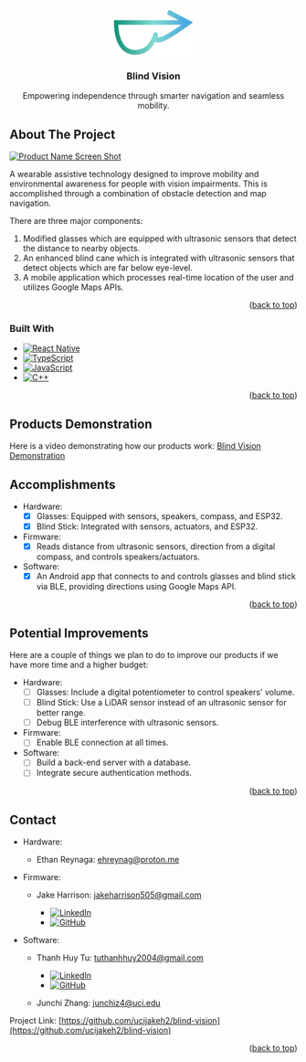 
<!-- Improved compatibility of back to top link: See: https://github.com/othneildrew/Best-README-Template/pull/73 -->
<a id="readme-top"></a>
<!--
*** Thanks for checking out the Best-README-Template. If you have a suggestion
*** that would make this better, please fork the repo and create a pull request
*** or simply open an issue with the tag "enhancement".
*** Don't forget to give the project a star!
*** Thanks again! Now go create something AMAZING! :D
-->



<!-- PROJECT SHIELDS -->
<!--
*** I'm using markdown "reference style" links for readability.
*** Reference links are enclosed in brackets [ ] instead of parentheses ( ).
*** See the bottom of this document for the declaration of the reference variables
*** for contributors-url, forks-url, etc. This is an optional, concise syntax you may use.
*** https://www.markdownguide.org/basic-syntax/#reference-style-links
-->


<!-- PROJECT LOGO -->
<br />
<div align="center">
  <a href="https://github.com/ucijakeh2/blind-vision">
    <img src="images/logo.png" alt="Logo" width="140" height="80">
  </a>

<h3 align="center">Blind Vision</h3>

  <p align="center">
    Empowering independence through smarter navigation and seamless mobility.
  </p>
</div>



<!-- TABLE OF CONTENTS -->
<!-- <details>
  <summary>Table of Contents</summary>
  <ol>
    <li>
      <a href="#about-the-project">About The Project</a>
      <ul>
        <li><a href="#built-with">Built With</a></li>
      </ul>
    </li>
    <li>
      <a href="#getting-started">Getting Started</a>
      <ul>
        <li><a href="#prerequisites">Prerequisites</a></li>
        <li><a href="#installation">Installation</a></li>
      </ul>
    </li>
    <li><a href="#usage">Usage</a></li>
    <li><a href="#roadmap">Roadmap</a></li>
    <li><a href="#contributing">Contributing</a></li>
    <li><a href="#license">License</a></li>
    <li><a href="#contact">Contact</a></li>
    <li><a href="#acknowledgments">Acknowledgments</a></li>
  </ol>
</details> -->



<!-- ABOUT THE PROJECT -->
## About The Project

[![Product Name Screen Shot][product-screenshot]](https://example.com)

<!-- Here's a blank template to get started. To avoid retyping too much info, do a search and replace with your text editor for the following: `github_username`, `repo_name`, `twitter_handle`, `linkedin_username`, `email_client`, `email`, `project_title`, `project_description`, `project_license` -->

A wearable assistive technology designed to improve mobility and environmental awareness for people with vision impairments. This is accomplished through a combination of obstacle detection and map navigation.

There are three major components:
1. Modified glasses which are equipped with ultrasonic sensors that detect the distance to nearby objects.
2. An enhanced blind cane which is integrated with ultrasonic sensors that detect objects which are far below eye-level.
3. A mobile application which processes real-time location of the user and utilizes Google Maps APIs.


<p align="right">(<a href="#readme-top">back to top</a>)</p>



### Built With

* [![React Native][React-Native]][React-Native-url]
* [![TypeScript][Type-Script]][Type-Script-url]
* [![JavaScript][Java-Script]][Java-Script-url]
* [![C++][C-plus-plus]][C-plus-plus-url]

<p align="right">(<a href="#readme-top">back to top</a>)</p>



<!-- GETTING STARTED -->
<!-- ## Getting Started

This is an example of how you may give instructions on setting up your project locally.
To get a local copy up and running follow these simple example steps.

### Prerequisites

This is an example of how to list things you need to use the software and how to install them.
* npm
  ```sh
  npm install npm@latest -g
  ```

### Installation

1. Get a free API Key at [https://example.com](https://example.com)
2. Clone the repo
   ```sh
   git clone https://github.com/github_username/repo_name.git
   ```
3. Install NPM packages
   ```sh
   npm install
   ```
4. Enter your API in `config.js`
   ```js
   const API_KEY = 'ENTER YOUR API';
   ```
5. Change git remote url to avoid accidental pushes to base project
   ```sh
   git remote set-url origin github_username/repo_name
   git remote -v # confirm the changes
   ```

<p align="right">(<a href="#readme-top">back to top</a>)</p> -->



<!-- USAGE EXAMPLES -->
<!-- ## Usage

Use this space to show useful examples of how a project can be used. Additional screenshots, code examples and demos work well in this space. You may also link to more resources.

_For more examples, please refer to the [Documentation](https://example.com)_

<p align="right">(<a href="#readme-top">back to top</a>)</p> -->



<!-- Products Demonstration -->
## Products Demonstration

Here is a video demonstrating how our products work: [Blind Vision Demonstration]()

<!-- ACCOMPLISHMENTS -->
## Accomplishments

* Hardware:
  - [x] Glasses: Equipped with sensors, speakers, compass, and ESP32.
  - [x] Blind Stick: Integrated with sensors, actuators, and ESP32.
        
* Firmware:
  - [x] Reads distance from ultrasonic sensors, direction from a digital compass, and controls speakers/actuators.
        
* Software:
  - [x] An Android app that connects to and controls glasses and blind stick via BLE, providing directions using Google Maps API.

<p align="right">(<a href="#readme-top">back to top</a>)</p>



<!-- POTENTIAL IMPROVEMENTS -->
## Potential Improvements

Here are a couple of things we plan to do to improve our products if we have more time and a higher budget:

* Hardware:
  - [ ] Glasses: Include a digital potentiometer to control speakers' volume.
  - [ ] Blind Stick: Use a LiDAR sensor instead of an ultrasonic sensor for better range.
  - [ ] Debug BLE interference with ultrasonic sensors.
        
* Firmware:
  - [ ] Enable BLE connection at all times.
        
* Software:
  - [ ] Build a back-end server with a database.
  - [ ] Integrate secure authentication methods.

<p align="right">(<a href="#readme-top">back to top</a>)</p>



<!-- LICENSE -->
<!-- ## License

Distributed under the project_license. See `LICENSE.txt` for more information.

<p align="right">(<a href="#readme-top">back to top</a>)</p> -->



<!-- CONTACT -->
## Contact

* Hardware:
  * Ethan Reynaga: ehreynag@proton.me
    
* Firmware:
  * Jake Harrison: jakeharrison505@gmail.com
    
    * [![LinkedIn][Linked-In]](https://www.linkedin.com/in/jake-harrison-0709b1218)
    * [![GitHub][Git-Hub]](https://github.com/ucijakeh2)
  
* Software:
  * Thanh Huy Tu: tuthanhhuy2004@gmail.com
    * [![LinkedIn][Linked-In]](https://www.linkedin.com/in/thanhhuytu)
    * [![GitHub][Git-Hub]](https://github.com/TuThanhHuy2124)
      
  * Junchi Zhang: junchiz4@uci.edu

Project Link: [https://github.com/ucijakeh2/blind-vision](https://github.com/ucijakeh2/blind-vision)

<p align="right">(<a href="#readme-top">back to top</a>)</p>



<!-- MARKDOWN LINKS & IMAGES -->
<!-- https://www.markdownguide.org/basic-syntax/#reference-style-links -->
[product-screenshot]: images/screenshot.png
[React-Native]: https://img.shields.io/badge/React%20Native-20232A?style=for-the-badge&logo=react&logoColor=61DAFB
[React-Native-url]: https://reactnative.dev/
[Type-Script]: https://img.shields.io/badge/TypeScript-3178C6?style=for-the-badge&logo=typescript&logoColor=fff
[Type-Script-url]: https://www.typescriptlang.org/
[Java-Script]: https://img.shields.io/badge/JavaScript-F7DF1E?style=for-the-badge&logo=javascript&logoColor=000
[Java-Script-url]: https://www.javascript.com/
[C-plus-plus]: https://img.shields.io/badge/C++-%2300599C.svg?style=for-the-badge&logo=c%2B%2B&logoColor=white
[C-plus-plus-url]: https://cplusplus.com/
[Linked-In]: https://custom-icon-badges.demolab.com/badge/LinkedIn-0A66C2?style=for-the-badge&logo=linkedin-white&logoColor=fff
[Git-Hub]: https://img.shields.io/badge/GitHub-%23121011.svg?style=for-the-badge&logo=github&logoColor=white
